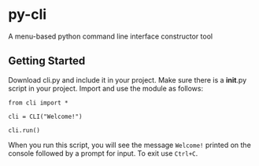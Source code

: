 py-cli
======

A menu-based python command line interface constructor tool

Getting Started
-------

Download cli.py and include it in your project. Make sure there is a __init__.py script in your project. Import and use the module as follows:

```
from cli import *

cli = CLI("Welcome!")

cli.run()
```

When you run this script, you will see the message `Welcome!` printed on the console followed by a prompt for input. To exit use `Ctrl+C`.
